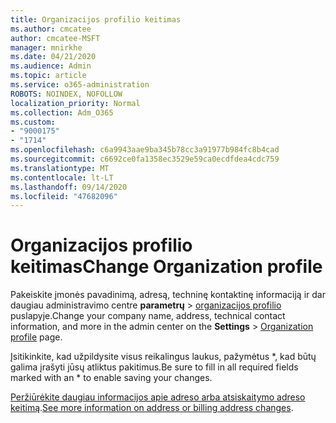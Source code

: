 ```yaml
---
title: Organizacijos profilio keitimas
ms.author: cmcatee
author: cmcatee-MSFT
manager: mnirkhe
ms.date: 04/21/2020
ms.audience: Admin
ms.topic: article
ms.service: o365-administration
ROBOTS: NOINDEX, NOFOLLOW
localization_priority: Normal
ms.collection: Adm_O365
ms.custom:
- "9000175"
- "1714"
ms.openlocfilehash: c6a9943aae9ba345b78cc3a91977b984fc8b4cad
ms.sourcegitcommit: c6692ce0fa1358ec3529e59ca0ecdfdea4cdc759
ms.translationtype: MT
ms.contentlocale: lt-LT
ms.lasthandoff: 09/14/2020
ms.locfileid: "47682096"
---
```

# <a name="change-organization-profile"></a><span data-ttu-id="ccb90-102">Organizacijos profilio keitimas</span><span class="sxs-lookup"><span data-stu-id="ccb90-102">Change Organization profile</span></span>

<span data-ttu-id="ccb90-103">Pakeiskite įmonės pavadinimą, adresą, techninę kontaktinę informaciją ir dar daugiau administravimo centre **parametrų**  >  [organizacijos profilio](https://go.microsoft.com/fwlink/p/?linkid=2067339) puslapyje.</span><span class="sxs-lookup"><span data-stu-id="ccb90-103">Change your company name, address, technical contact information, and more in the admin center on the **Settings** > [Organization profile](https://go.microsoft.com/fwlink/p/?linkid=2067339) page.</span></span>

<span data-ttu-id="ccb90-104">Įsitikinkite, kad užpildysite visus reikalingus laukus, pažymėtus \*, kad būtų galima įrašyti jūsų atliktus pakitimus.</span><span class="sxs-lookup"><span data-stu-id="ccb90-104">Be sure to fill in all required fields marked with an \* to enable saving your changes.</span></span>

<span data-ttu-id="ccb90-105">[Peržiūrėkite daugiau informacijos apie adreso arba atsiskaitymo adreso keitimą](https://docs.microsoft.com/microsoft-365/admin/manage/change-address-contact-and-more).</span><span class="sxs-lookup"><span data-stu-id="ccb90-105">[See more information on address or billing address changes](https://docs.microsoft.com/microsoft-365/admin/manage/change-address-contact-and-more).</span></span>